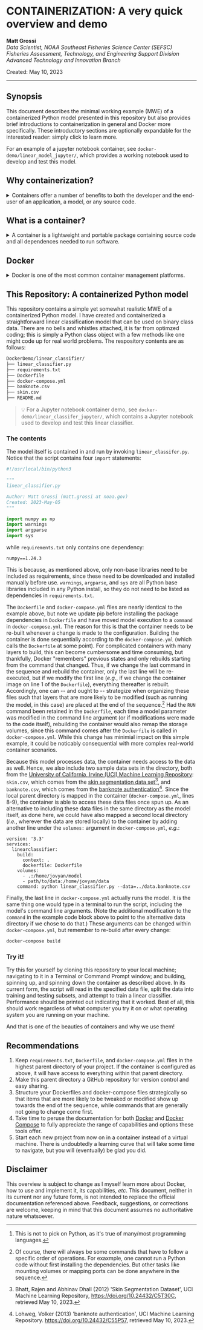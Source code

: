 # CONTAINERIZATION: A very quick overview and demo

**Matt Grossi** \
_Data Scientist, NOAA Southeast Fisheries Science Center (SEFSC)_ \
_Fisheries Assessment, Technology, and Engineering Support Division_\
_Advanced Technology and Innovation Branch_

Created:  May 10, 2023

---

## Synopsis

This document describes the minimal working example (MWE) of a containerized Python model presented in this repository but also provides brief introductions to containerization in general and Docker more specifically. These introductory sections are optionally expandable for the interested reader: simply click to learn more.

For an example of a jupyter notebook container, see `docker-demo/linear_model_jupyter/`, which provides a working notebook used to develop and test this model.

## Why containerization?

<details>
    <summary>
    Containers offer a number of benefits to both the developer and the end-user of an application, a model, or any source code.
    </summary>

Containerizing an application, a model, or source code enhances:

1. **Portability** between computers, across operating system platforms, or on-prem to the cloud
2. **Reproducibility** by specifying all dependencies and versions to ensure that every deployment is configured identically
3. **Scalability** such that the number of instances of the software can easily be scaled up (or down) depending on needs
4. **Security** by isolating the software itself from the hardware on which it is running

</details>

## What is a container?

<details>
    <summary>
    A container is a lightweight and portable package containing source code and all dependences needed to run software.
    </summary>

A **container** is a lightweight and portable package containing source code and all dependences, including libraries and runtime environments, needed to run an application, a model, or a script. It allows code to be shipped, tested, and deployed easily, ensuring it runs the same way every time and on every system. How containers work is beyond the scope of this discussion; plenty of information can be found online. For now, we need only think about a container as a directory containing all relevent scripts, data, and some configuration files.

More accurately, _containers_ are runnable instances of _images_ that run in isolation from all other processes on the host machine. An image, in turn, is a read-only template that contains custom, isolated filesystems; all dependencies, configurations, scripts, binaries, _etc._ needed to run the software; and container configurations such as environmental variables, commands to run, and other metadata (see, _e.g._, [Docker overview](https://docs.docker.com/get-started/overview/)).

> :bulb: **Example:** As any Python developer knows, package management is critically important in Python -- and if one is not careful, things can get pretty messy rather quickly when different versions of packages start clashing with each other.[^1] Package management is one main reason Anaconda exists. It is also why best practices for Python traditionally involves working in project-specific virtual machines (VMs). Containers can be likened to VMs, but under the hood they are quite a bit different (and arguably better.)
>
> [^1]: This is not to pick on Python, as it's true of many/most programming languages.

</details>

## Docker

<details>
    <summary>
    Docker is one of the most common container management platforms.
    </summary>

[Docker](https://docs.docker.com/) is one of the most common container management platform options (some others being [Podman](https://podman.io/) and [Kubernetes](https://kubernetes.io/)). Once [downloaded and installed](https://docs.docker.com/get-docker/) locally, Docker can be used to create, run, and interact with containers. A Docker container requires a few components:

1. **Source code**: the application (app), model, or source code script(s)
2. **Requirements**: a list of package dependencies
3. **Dockerfile**: blueprint for building and running the container image
4. **Docker-compose**: a yml file containing instructions for building and running the container itself

Suppose we have a model written in Python that we would like to deploy on a new machine. For simplicity, let's assume this model has only one package dependency: numpy.  Our Docker container would look like this:

```bash
home/user/modelDir/
├── myNiftyUselessModel.py
├── requirements.txt
├── Dockerfile
├── docker-compose.yml
```
Let's take a look at each of these files.

### myNiftyUselessModel.py

This is our source code, the model itself:

```python
import numpy as np

def model():
    mysum = np.add(1, 1)
    print("I can't predict anything, but I know that 1 + 1 = {}.".format(mysum))

if __name__ == "__main__":
    model()
```

The model or app can consist of multiple scripts, as long as every required script is somewhere within this modelDir directory. We will see why this important shortly.

### requirements.txt

This file contains a simple list of non-base libraries the model requires, one per line. In this example, the text file contains only one item:

```
numpy==1.24.3
```

> :bulb: **Hint:** Look at the `import` calls in all relevant scripts to know what needs to be included in this container. Remember that only _non-base_ libraries need to be listed.

Note that the version number is technically not required here, but it is best practice (and much safer) to include it. If omitted, the most recent version of the package(s) will be downloaded, and there is no guarantee those versions will be compatible with the scripts.

If this model was created within its own virtual environment on the local machine (which it should have been, if we're adhering to best practices), the requirements file can be generated by runnning in a terminal window either

```bash
pip freeze > requirements.txt
```

for pip environments or

```bash
conda list -e > requirements.txt
```

for Anaconda environments. Both methods automatically include version numbers in the list produced. It is worth noting here that requirement lists generated from Anaconda environments tend to be much longer (and arguably more cluttered) than those generated from pip environments. This is because Anaconda is more liberal than pip with downloading and installing dependencies whenever a user downloads a specific package. For a clearner container, one might consider generating the `requirements.txt` file, whittling down the list to only those packages explicitly called for in the scripts, and then re-adding package dependencies afterwards as needed. While this is not entirely necessary, it can save time when building the container by eliminating the installation of unnecessary (to the script itself) packages.

### Dockerfile

The `Dockerfile` (no extension) defines steps for creating the image and (optionally) what to do upon creation. Here we have a very simple Dockerfile:

```
FROM python:3.8

WORKDIR /home/jovyan/mymodel
COPY requirements.txt .

RUN pip install -r requirements.txt

CMD ["python", "./mymodel/myNiftyUselessModel.py"]
```

Think of this as a series of commands with each instruction creating a layer within the image. The first step downloads and installs a base image `FROM` [Docker Hub](https://hub.docker.com/), a public repository of container images. We opted for a [Python image with Python 3.8](https://hub.docker.com/_/python) installed, where `python` (text before the colon in the FROM command) indicates the image name and `3.8` (following the colon) is the desired tag, which, in this case, specificies the version and type of Python install (see the [docs](https://github.com/docker-library/faq#whats-the-difference-between-shared-and-simple-tags) for more information).

The next command creates a working directory (`WORKDIR`) inside the container. Recall that containers have their own isolated file structure. We are creating a directory a "home", made-up user "[jovyan](https://github.com/jupyter/docker-stacks/issues/358)", and "mymodel" directories in which we `COPY` our `requirements.txt` file so that the container will have access to it.

> :writing_hand: Note: If we do not explicitly copy items into the container's file structure, the container will not have any idea they exist. This is what is meant by "isolated file system."

Next, the required packages are installed from the text file. This is done by telling Docker to `RUN` the appropriate shell command.

> :bulb: We could have opted for an Anaconda image instead (they exist in Docker Hub), in which case we would install packages with `conda install --yes --file requirements.txt` instead. See the Docker and Anaconda documentation for more information.

Finally, once the container is launched, the model is run by issuing the command (`CMD`) as in bash. This line could also have been written:

```
RUN python ./home/jovian/mymodel/myNiftyUselessModel.py
```

### docker-compose.yml

This file provides an alternative to passing command line configuration arguments when spinning up the container. These files are also extremely helpful when multiple containers need to be spun up together and interact with each other, but that is beyond the scope of this demo. The `docker-compose.yml` file looks like this:

```
version: '3.3'
services:
  mymodel:
    build:
      context: .
      dockerfile: Dockerfile
    volumes:
      - /home/user/modelDir:home/jovian/mymodel
```
This is telling Docker what version of [Docker Compose](https://docs.docker.com/compose/) to use, and, under `service`, an arbitrary tag "mymodel" is provided to tag and reference the container, followed by instructions on how to configure (`build`) the container. The container is to be built from the `Dockerfile` located in the same directory as this docker-compose file (hence the `context: .` line -- note the dot!) If the `Dockerfile` was nested somewhere deeper in the file structure, we would pass the directory chain to `context`. The last step maps the local directory in which the model resides (see above) to the isolated "mymodel" directory created within the container by the Dockerfile. This step allows the container to interact with the local files; otherwise, it would have no idea they exist.

The `docker-compose.yml` file can contain a great number of commands, as there are many things that can be done with it. In fact, the same is true of Dockerfiles. It is best to read through the docs to become better familiar with these tools and what they are each capable of.

### Creating and using this container

Now that all of the components are in place, how do we actually create and use the container? [Installing Docker](https://docs.docker.com/engine/install/) also installs a Docker command line interface (CLI) with terminal commands for everything we might want to do with our container. In a local terminal navigated to the directory of the `docker-compose.yml` file:

1. **Build** the image:
```bash
docker-compose build
```
2. **Spin up** the container:
```bash
docker-compose up
```
or
```bash
docker-compose run -rm mymodel
```
where `mymodel` is the tag we assigned to the container in the `docker-compose.yml` file. In this simple example, this step will spin up the model, run it (the last line of the Dockerfile), and then shut down the container.

3. **Spin down** the container when done:
```bash
docker-compose down
```

The example is, as the name alluded to, rather useless. It is intended entirely for illustrative purposes. We next consider a more realistic -- albeit still overly simplified -- example that the reader can download, run, and experiment with for practice.

</details>

## This Repository: A containerized Python model

<!-- <details>
    <summary>
    A more realistic minimal working example.
    </summary> -->

This repository contains a simple yet somewhat realistic MWE of a containerized Python model. I have created and containerized a straightforward linear classification model that can be used on binary class data. There are no bells and whistles attached, it is far from optimzed coding; this is simply a Python class object with a few methods like one might code up for real world problems. The respository contents are as follows:

```bash
DockerDemo/linear_classifier/
├── linear_classifier.py
├── requirements.txt
├── Dockerfile
├── docker-compose.yml
├── banknote.csv
├── skin.csv
├── README.md
```

> :bulb: For a Jupyter notebook container demo, see `docker-demo/linear_classifer_jupyter/`, which contains a Jupyter notebook used to develop and test this linear classifier.

### The contents

The model itself is contained in and run by invoking `linear_classifer.py`. Notice that the script contains four `import` statements:

```python
#!/usr/local/bin/python3 

"""
linear_classifier.py

Author: Matt Grossi (matt.grossi at noaa.gov)
Created: 2023-May-05
"""

import numpy as np
import warnings
import argparse
import sys
```

while `requirements.txt` only contains one dependency:

```
numpy==1.24.3
```

This is because, as mentioned above, only non-base libraries need to be included as requirements, since these need to be downloaded and installed manually before use. `warnings`, `argparse`, and `sys` are all Python base libraries included in any Python install, so they do not need to be listed as dependencies in `requirements.txt`.

The `Dockerfile` and `docker-compose.yml` files are nearly identical to the example above, but note we update pip before installing the package dependencies in `Dockerfile` and have moved model execution to a `command` in `docker-compose.yml`. The reason for this is that the container needs to be re-built whenever a change is made to the configuration. Building the container is done sequentially according to the `docker-compose.yml` (which calls the `Dockerfile` at some point). For complicated containers with many layers to build, this can become cumbersome and time consuming, but thankfully, Docker "remembers" previous states and only rebuilds starting from the command that changed. Thus, if we change the last command in the sequence and rebuild the container, only the last line will be re-executed, but if we modify the first line (_e.g._, if we change the container image on line 1 of the `Dockerfile`), everything thereafter is rebuilt. Accordingly, one can -- and ought to -- strategize when organizing these files such that layers that are more likely to be modified (such as running the model, in this case) are placed at the end of the sequence.[^2] Had the `RUN` command been retained in the `Dockerfile`, each time a model parameter was modified in the command line argument (or if modifications were made to the code itself), rebuilding the container would also remap the storage volumes, since this command comes after the `Dockerfile` is called in `docker-compose.yml`. While this change has minimial impact on this simple example, it could be noticably consequential with more complex real-world container scenarios.

Because this model processes data, the container needs access to the data as well. Hence, we also include two sample data sets in the directory, both from the [University of California, Irvine (UCI) Machine Learning Repository](https://archive.ics.uci.edu/ml/index.php): `skin.csv`, which comes from the [skin segmentation data set](https://archive.ics.uci.edu/ml/datasets/skin+segmentation)[^3], and `banknote.csv`, which comes from the [banknote authentication](https://archive.ics.uci.edu/ml/datasets/banknote+authentication)[^4]. Since the local parent directory is mapped in the container (`docker-compose.yml`, lines 8-9), the container is able to access these data files once spun up. As an alternative to including these data files in the same directory as the model itself, as done here, we could have also mapped a second local directory (_i.e._, wherever the data are stored locally) to the container by adding another line under the `volumes:` argument in `docker-compose.yml`, _e.g._:

```
version: '3.3'
services:
  linearclassifier:
    build:
      context: .
      dockerfile: Dockerfile
    volumes:
      - .:/home/jovyan/model
      - path/to/data:/home/jovyan/data
    command: python linear_classifier.py --data=../data.banknote.csv
 ```

Finally, the last line in `docker-compose.yml` actually runs the model. It is the same thing one would type in a terminal to run the script, including the model's command line arguments. (Note the additional modification to the `command` in the example code block above to point to the alternative data directory if we chose to do that.) These arguments can be changed within `docker-compose.yml`, but remember to re-build after every change:

```bash
docker-compose build
```

### Try it!

Try this for yourself by cloning this repository to your local machine; navigating to it in a Terminal or Command Prompt window; and building, spinning up, and spinning down the container as described above. In its current form, the script will read in the specified data file, split the data into training and testing subsets, and attempt to train a linear classifier. Performance should be printed out indicating that it worked. Best of all, this should work regardless of what computer you try it on or what operating system you are running on your machine.

And that is one of the beauties of containers and why we use them!

[^2]: Of course, there will always be some commands that have to follow a specific order of operations. For exaxmple, one cannot run a Python code without first installing the dependencies. But other tasks like mounting volumes or mapping ports can be done anywhere in the sequence.

[^3]: Bhatt, Rajen and Abhinav Dhall (2012) 'Skin Segmentation Dataset', UCI Machine Learning Repository, https://doi.org/10.24432/C5T30C, retrieved May 10, 2023.

[^4]: Lohweg, Volker (2013) 'banknote authentication', UCI Machine Learning Repository. https://doi.org/10.24432/C55P57, retrieved May 10, 2023.

<!-- </details> -->

## Recommendations
1. Keep `requirements.txt`, `Dockerfile`, and `docker-compose.yml` files in the highest parent directory of your project. If the container is configured as above, it will have access to everything within that parent directory.
2. Make this parent directory a GitHub repository for version control and easy sharing.
3. Structure your Dockerfiles and docker-compose files strategically so that items that are more likely to be tweaked or modified show up towards the end of the sequence, while commands that are generally not going to change come first.
4. Take time to peruse the documentation for both [Docker](https://docs.docker.com/) and [Docker Compose](https://docs.docker.com/compose/) to fully appreciate the range of capabilities and options these tools offer.
5. Start each new project from now on in a container instead of a virtual machine. There is undoubtedly a learning curve that will take some time to navigate, but you will (eventually) be glad you did.

## Disclaimer

This overview is subject to change as I myself learn more about Docker, how to use and implement it, its capabilities, _etc_. This document, neither in its current nor any future form, is not intended to replace the official documentation referenced above. Feedback, suggestions, or corrections are welcome, keeping in mind that this document assumes no authoritative nature whatsoever.
